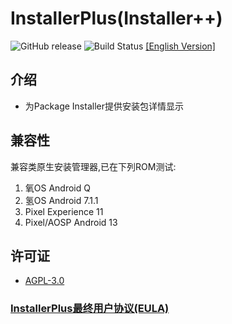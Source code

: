 # InstallerPlus(Installer++)

![GitHub release](https://img.shields.io/github/v/release/NextAlone/InstallerPlus?color=success&label=%E7%89%88%E6%9C%AC&logo=github) ![Build Status](https://img.shields.io/github/actions/workflow/status/NextAlone/InstallerPlus/autoci.yml?label=%E8%87%AA%E5%8A%A8%E6%9E%84%E5%BB%BA&logo=github) [[English Version]](./README.md)

## 介绍

- 为Package Installer提供安装包详情显示

## 兼容性

兼容类原生安装管理器,已在下列ROM测试:

1. 氧OS Android Q
2. 氢OS Android 7.1.1
3. Pixel Experience 11
4. Pixel/AOSP Android 13

## 许可证

- [AGPL-3.0](./LICENSE.md)

### [InstallerPlus最终用户协议(EULA)](./app/src/main/assets/eula.md)
